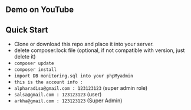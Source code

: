 

## Demo on YouTube



## Quick Start

-   Clone or download this repo and place it into your server.
-   delete composer.lock file (optional, if not compatible with version, just delete it)
-   `composer update `
-   `composer install `
-   `import DB monitoring.sql into your phpMyadmin` 
-   `this is the account info :` 
-   `alpharadisa@gmail.com : 123123123` (super admin role)
-   `salsa@gmail.com : 123123123` (user)
-   `arkha@gmail.com : 123123123` (Super Admin)






